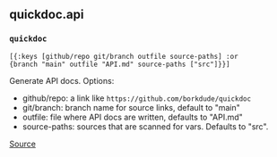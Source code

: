 ## quickdoc.api
### `quickdoc`
<code>[{:keys [github/repo git/branch outfile source-paths] :or {branch "main" outfile "API.md" source-paths ["src"]}}]</code><br>

Generate API docs. Options:
  - github/repo: a link like `https://github.com/borkdude/quickdoc`
  - git/branch: branch name for source links, default to "main"
  - outfile: file where API docs are written, defaults to "API.md"
  - source-paths: sources that are scanned for vars. Defaults to "src".

[Source](https://github.com/borkdude/quickdoc/blob/main/src/quickdoc/api.cljc#L5-L53)
